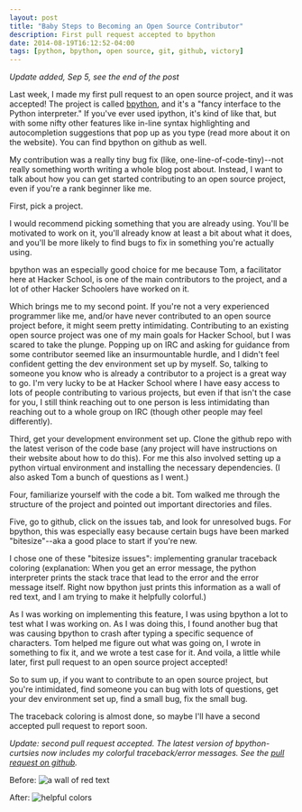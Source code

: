 ```yaml
---
layout: post
title: "Baby Steps to Becoming an Open Source Contributor"
description: First pull request accepted to bpython
date: 2014-08-19T16:12:52-04:00
tags: [python, bpython, open source, git, github, victory]
---
```

*Update added, Sep 5, see the end of the post*<br>

Last week, I made my first pull request to an open source project, and it was accepted! The project is called [bpython](http://bpython-interpreter.org/), and it's a "fancy interface to the Python interpreter." If you've ever used ipython, it's kind of like that, but with some nifty other features like in-line syntax highlighting and autocompletion suggestions that pop up as you type (read more about it on the website). You can find bpython on github as well. 

My contribution was a really tiny bug fix (like, one-line-of-code-tiny)--not really something worth writing a whole blog post about. Instead, I want to talk about how you can get started contributing to an open source project, even if you're a rank beginner like me. 

First, pick a project.

I would recommend picking something that you are already using. You'll be motivated to work on it, you'll already know at least a bit about what it does, and you'll be more likely to find bugs to fix in something you're actually using.

bpython was an especially good choice for me because Tom, a facilitator here at Hacker School, is one of the main contributors to the project, and a lot of other Hacker Schoolers have worked on it. 

Which brings me to my second point. If you're not a very experienced programmer like me, and/or have never contributed to an open source project before, it might seem pretty intimidating. Contributing to an existing open source project was one of my main goals for Hacker School, but I was scared to take the plunge. Popping up on IRC and asking for guidance from some contributor seemed like an insurmountable hurdle, and I didn't feel confident getting the dev environment set up by myself. So, talking to someone you know who is already a contributor to a project is a great way to go. I'm very lucky to be at Hacker School where I have easy access to lots of people contributing to various projects, but even if that isn't the case for you, I still think reaching out to one person is less intimidating than reaching out to a whole group on IRC (though other people may feel differently).

Third, get your development environment set up. Clone the github repo with the latest verison of the code base (any project will have instructions on their website about how to do this). For me this also involved setting up a python virtual environment and installing the necessary dependencies. (I also asked Tom a bunch of questions as I went.)

Four, familiarize yourself with the code a bit. Tom walked me through the structure of the project and pointed out important directories and files. 

Five, go to github, click on the issues tab, and look for unresolved bugs. For bpython, this was especially easy because certain bugs have been marked "bitesize"--aka a good place to start if you're new.

I chose one of these "bitesize issues": implementing granular traceback coloring (explanation: When you get an error message, the python interpreter prints the stack trace that lead to the error and the error message itself. Right now bpython just prints this information as a wall of red text, and I am trying to make it helpfully colorful.)

As I was working on implementing this feature, I was using bpython a lot to test what I was working on. As I was doing this, I found another bug that was causing bpython to crash after typing a specific sequence of characters. Tom helped me figure out what was going on, I wrote in something to fix it, and we wrote a test case for it. And voila, a little while later, first pull request to an open source project accepted!

So to sum up, if you want to contribute to an open source project, but you're intimidated, find someone you can bug with lots of questions, get your dev environment set up, find a small bug, fix the small bug. 

The traceback coloring is almost done, so maybe I'll have a second accepted pull request to report soon.<br>

*Update: second pull request accepted. The latest version of bpython-curtsies now includes my colorful traceback/error messages. See the [pull request on github](https://github.com/bpython/bpython/pull/368).*

Before:
![a wall of red text]('../images/bpython3.jpg')

After:
![helpful colors]('../images/bpython4.jpg')

